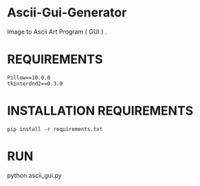 # Ascii-Gui-Generator
Image to Ascii Art Program ( GUI ) .

# REQUIREMENTS

    Pillow==10.0.0
    tkinterdnd2==0.3.0

# INSTALLATION REQUIREMENTS

    pip install -r requirements.txt

# RUN 

  python ascii_gui.py
